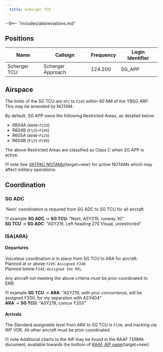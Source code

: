 ```yaml
---
  title: Scherger TCU
---
```


--8<-- "includes/abbreviations.md"

## Positions

| Name               | Callsign       | Frequency        | Login Identifier              |
| ------------------ | -------------- | ---------------- | --------------------------------------|
| Scherger TCU   | Scherger Approach   | 124.200        | SG_APP                                   |

## Airspace

The limits of the SG TCU are `SFC` to `F245` within 40 NM of the YBSG ARP. This may be amended by NOTAM.

By default, SG APP owns the following Restricted Areas, as detailed below:

- R604A (`A040`-`F125`)  
- R604B (`F125`-`F245`)  
- R605A (`A040`-`F125`)   
- R604B (`F125`-`F245`)  

The above Restricted Areas are classified as Class C when SG APP is active.

!!! note
    See [VATPAC NOTAMs](https://vatpac.org/publications/notam){target=new} for active NOTAMs which may affect military operations.

## Coordination
### SG ADC

'Next' coordination is required from SG ADC to SG TCU for all aircraft.

!!! example
    <span class="hotline">**SG ADC** -> **SG TCU**</span>: "Next, ASY219, runway 30"  
    <span class="hotline">**SG TCU** -> **SG ADC**</span>: "ASY219, Left heading 270 Visual, unrestricted"  

### ISA(ARA)
#### Departures
Voiceless coordination is in place from SG TCU to ARA for aircraft:  
Planned at or above `F245`: `Assigned F240`  
Planned below `F245`: `Assigned the RFL`  

Any aircraft not meeting the above criteria must be prior coordinated to ENR.

!!! example
    <span class="hotline">**SG TCU** -> **ARA**</span>: "ASY219, with your concurrence, will be assigned F200, for my separation with ASY404"  
    <span class="hotline">**ARA** -> **SG TCU**</span>: "ASY219, concur F200"  

#### Arrivals
The Standard assignable level from ARA to SG TCU is `F130`, and tracking via WP VOR. All other aircraft must be prior coordinated.

!!! note
    Additional charts to the AIP may be found in the RAAF TERMA document, available towards the bottom of [RAAF AIP page](https://ais-af.airforce.gov.au/australian-aip){target=new}

